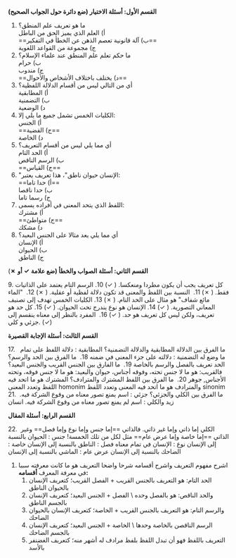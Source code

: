 

**القسم الأول: أسئلة الاختيار (ضع دائرة حول الجواب الصحيح)**

1. ما هو تعريف علم المنطق؟  
    أ) العلم الذي يميز الحق من الباطل  
    ==ب) آلة قانونية تعصم الذهن عن الخطأ في التفكير==  
    ج) مجموعة من القواعد اللغوية
2. ما حكم تعلم علم المنطق عند علماء الإسلام؟  
    ب) حرام  
    ج) مندوب  
    ==د) يختلف باختلاف الأشخاص والأحوال==
3. أي من التالي ليس من أقسام الدلالة اللفظية؟  
    أ) المطابقية  
    ب) التضمنية  
    د) الوضعية
4. الكليات الخمس تشمل جميع ما يلي إلا:  
    أ) الجنس  
    ==ج) القضية==  
    د) الخاصة
5. أي مما يلي ليس من أقسام التعريف؟  
    أ) الحد التام  
    ب) الرسم الناقص  
    ==ج) القياس==
6. "الإنسان حيوان ناطق"، هذا تعريف يعتبر:  
    ==أ) حدا تاما==  
    ب) حدا ناقصا  
    ج) رسما تاما
7. اللفظ الذي يتحد المعنى في أفراده يسمى:  
    أ) مشترك  
    ==ج) متواطئ==  
    د) مشكك
8. أي مما يلي يعد مثالا على الجنس البعيد؟  
    أ) الإنسان  
    ب) الحيوان  
    ج) الناطق

**القسم الثاني: أسئلة الصواب والخطأ (ضع علامة** **✓** **أو** **✗**)

9. كل تعريف يجب أن يكون مطردا ومنعكسا. ( ✓)
10. الرسم التام يعتمد على الذاتيات فقط. ( ✗)
11.  النسبة بين اللفظ والمعنى قد تكون دلالة لفظية أو عقلية. ( ✗)
12.  "الماء مائع شفاف" هو مثال على الحد التام. ( ✗)
13. الكليات الخمس تهدف إلى تصنيف المعاني التصورية. ( ✓)
14. الإنسان هو نوع يندرج تحت الحيوان. ( ✓)
15. كل حد هو تعريف، ولكن ليس كل تعريف هو حد. ( ✓)
16.  المفرد بالنظر إلى معناه ينقسم إلى جزئي و كلي. (✓)

**القسم الثالث: أسئلة الإجابة القصيرة**

17.   ما الفرق بين الدلالة المطابقية والدلالة التضمنية؟
	المطابقية : دلالة اللفظ على تمام ما وضع له
	التضمنية : دلالته على جزء المعنى في ضمنه
18.  ما الفرق بين الحد والرسم؟
	الحد تعريف بالفصل والرسم بالخاصة
19.  ما الفارق بين الجنس القريب والجنس البعيد؟
	فالقريب: هو ما لا جنس تحته، وفوقه أجناس، حيوان
	والبعيد: هو ما لا جنس فوقه، وتحته الأجناس, جوهر
20.  ما الفرق بين اللفظ المشترك والمترادف؟
	المشترك هو ما اتحد فيه اللفظ وتعدد المعنى homonim
	والمترادف هو ما اتحد فيه المعنى وتعدد اللفظ sinonim
21.  ما الفرق بين الكلي والجزئي؟
	جزئي : اسم يمنع تصور معناه من وقوع الشركة فيه. زيد 
	والكلي : اسم لم يمنع تصور معناه من وقوع الشركة فيه. انسان

**القسم الرابع: أسئلة المقال**

22.  الكلي إما ذاتي وإما غير ذاتي. فالذاتي ==إما جنس وإما نوع وإما فصل== وغير الذاتي ==إما خاصة وإما عرض عام== مثل لكل من تلك الخمسة!
	جنس : الحيوان بالنسبة إلى الإنسان
	نوع : الإنسان في تمام معناه
	فصل : الناطق بالنسبة إلى الإنسان
	خاصة : الضاحك بالنسبة إلى الإنسان
	عرض عام : الماشي بالنسبة إلى الإنسان
1. اشرح مفهوم التعريف واشرح أقسامه شرحا واضحا
	التعريف هو ما كانت معرفته سببا في معرفة المعرف
	**أقسامه:** 
	1. الحد التام: هو التعريف بالجنس القريب + الفصل القريب؛ كتعريف الإنسان بالحيوان الناطق
	2. والحد الناقص: هو بالفصل وحده \  الفصل + الجنس البعيد؛ كتعريف الإنسان بالجسم الناطق
	3. والرسم التام: هو التعريف بالجنس القريب + الخاصة؛ كتعريف الإنسان بالحيوان الضاحك
	4. الرسم الناقصن بالخاصة وحدها \ الخاصة + الجنس البعيد؛ كتعريف الإنسان بالجسم الضاحك
	5. التعريف باللفظ فهو أن تبدل اللفظ بلفظ مرادف له أشهر منه؛ كتعريف الغضنفر بالأسد
